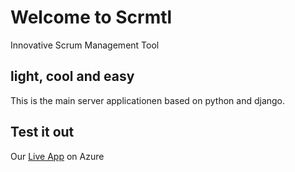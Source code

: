 # Welcome to Scrmtl

Innovative Scrum Management Tool

## light, cool and easy

This is the main server applicationen based on python and django.

## Test it out

Our [Live App](http://scrumtool.azurewebsites.net/) on Azure
